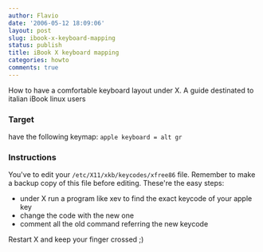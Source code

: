 ```yaml
---
author: Flavio
date: '2006-05-12 18:09:06'
layout: post
slug: ibook-x-keyboard-mapping
status: publish
title: iBook X keyboard mapping
categories: howto
comments: true
---
```


How to have a comfortable keyboard layout under X. A guide destinated to
italian iBook linux users

### Target

have the following keymap: `apple keyboard = alt gr`

### Instructions

You've to edit your `/etc/X11/xkb/keycodes/xfree86` file. Remember to make a
backup copy of this file before editing. These're the easy steps:

  * under X run a program like xev to find the exact keycode of your apple key
  * change the  code with the new one
  * comment all the old command referring the new keycode 
  
Restart X and keep your finger crossed ;)
